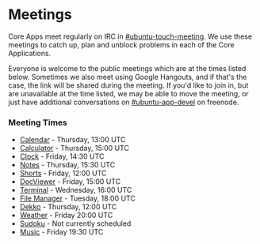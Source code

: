 





# Meetings

Core Apps meet regularly on IRC in [#ubuntu-touch-meeting](http://webchat.freenode.net/?channels=%23ubuntu-touch-meeting&uio=d4). We use these meetings to catch up, plan and unblock problems
in each of the Core Applications.

Everyone is welcome to the public meetings which are at the times listed
below. Sometimes we also meet using Google Hangouts, and if that's the case,
the link will be shared during the meeting. If you'd like to join in, but are
unavailable at the time listed, we may be able to move the meeting, or just
have additional conversations on [#ubuntu-app-devel](http://webchat.freenode.net/?channels=%23ubuntu-app-devel&uio=d4) on
freenode.

### Meeting Times

  * [Calendar](../calendar) - Thursday, 13:00 UTC
  * [Calculator](../calculator) - Thursday, 15:00 UTC
  * [Clock](../clock) - Friday, 14:30 UTC
  * [Notes](../notes) - Thursday, 15:30 UTC
  * [Shorts](../shorts) - Friday, 12:00 UTC
  * [DocViewer](../docviewer) - Friday, 15:00 UTC
  * [Terminal](../terminal) - Wednesday, 16:00 UTC
  * [File Manager](../file-manager) - Tuesday, 18:00 UTC
  * [Dekko](../dekko) - Thursday, 12:00 UTC
  * [Weather](../weather) - Friday 20:00 UTC
  * [Sudoku](../sudoku) - Not currently scheduled
  * [Music](../music) - Friday 19:30 UTC





